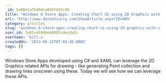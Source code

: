 ```yaml
---
_id: 5a88e1afbd6dca0d5f0d2c98
title: "Windows 8 Store Apps: Creating Chart UI using 2D Graphics with C# and XAML"
url: 'http://www.dotnetcurry.com/ShowArticle.aspx?ID=909'
category: articles
slug: 'windows-8-store-apps-creating-chart-ui-using-2d-graphics-with-c-and-xaml'
user_id: 5a83ce59d6eb0005c4ecda2c
username: 'bill-s'
createdOn: '2013-06-22T07:03:36.000Z'
tags: []
---
```


Windows Store Apps developed using C# and XAML can leverage the 2D Graphics related APIs for drawing - like generating Point collection and drawing lines onscreen using these. Today we will see how we can leverage these APIs.
